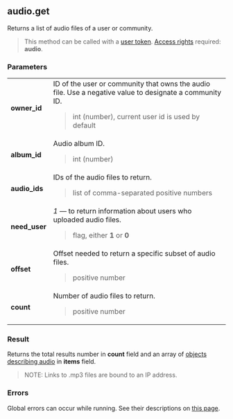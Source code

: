 ## audio.get

Returns a list of audio files of a user or community.

> This method can be called with a [user token](https://vk.com/dev/access_token). [Access rights](https://vk.com/dev/permissions) required: **audio**.

### Parameters

<table>
  <tr>
    <td>
      <b>owner_id</b>
    </td>
    <td>
      ID of the user or community that owns the audio file. Use a negative value to designate a community ID.
      <blockquote>
        int (number), current user id is used by default
      </blockquote>
    </td>
  </tr>
  <tr>
    <td>
      <b>album_id</b>
    </td>
    <td>
      Audio album ID.
      <blockquote>
        int (number)
      </blockquote>
    </td>
  </tr>
  <tr>
    <td>
      <b>audio_ids</b>
    </td>
    <td>
      IDs of the audio files to return.
      <blockquote>
        list of comma-separated positive numbers
      </blockquote>
    </td>
  </tr>
  <tr>
    <td>
      <b>need_user</b>
    </td>
    <td>
      <i>1</i> — to return information about users who uploaded audio files.
      <blockquote>
        flag, either <b>1</b> or <b>0</b>
      </blockquote>
    </td>
  </tr>
  <tr>
    <td>
      <b>offset</b>
    </td>
    <td>
      Offset needed to return a specific subset of audio files.
      <blockquote>
        positive number
      </blockquote>
    </td>
  </tr>
  <tr>
    <td>
      <b>count</b>
    </td>
    <td>
      Number of audio files to return.
      <blockquote>
        positive number
      </blockquote>
    </td>
  </tr>
</table>

### Result

Returns the total results number in <b>count</b> field and an array of [objects describing audio](https://vk.com/dev/objects/audio) in <b>items</b> field.

> NOTE: Links to .mp3 files are bound to an IP address.

### Errors

Global errors can occur while running. See their descriptions on [this page](https://vk.com/dev/errors).
